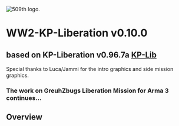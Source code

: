 ![509th logo.](https://www.509thgeronimo.org/images/509pibblack.jpg)
# WW2-KP-Liberation v0.10.0
## based on KP-Liberation v0.96.7a [KP-Lib](https://github.com/KillahPotatoes/KP-Liberation)
Special thanks to Luca/Jammi for the intro graphics and side mission graphics.
### The work on GreuhZbugs Liberation Mission for Arma 3 continues...
##
## Overview
